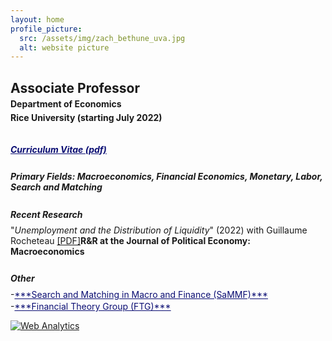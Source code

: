 ```yaml
---
layout: home
profile_picture:
  src: /assets/img/zach_bethune_uva.jpg
  alt: website picture
---
```


## Associate Professor
<p style="margin-bottom:-.40cm;"></p>

#### Department of Economics
<p style="margin-bottom:-.40cm;"></p>

#### Rice University (starting July 2022)
<p style="margin-bottom: .9cm;"></p>


<h5> 
  <a 
  style="color: #0b0e73" href="./assets/pdfs/ZB-CV.pdf" target="_blank" rel="noopener noreferrer"><b>Curriculum Vitae (pdf)</b>
  </a>
</h5>
<p style="margin-bottom:.7cm;"></p>


##### **Primary Fields**: Macroeconomics,  Financial Economics, Monetary, Labor, Search and Matching
<p style="margin-bottom:.7cm;"></p>

##### **Recent Research**
<p style="margin-bottom:-.40cm;"></p>

"*Unemployment and the Distribution of Liquidity*" (2022) with Guillaume Rocheteau <a href="./assets/pdfs/BR_Jan2022.pdf" target="_blank" rel="noopener noreferrer">[PDF]</a>**R&R at the Journal of Political Economy: Macroeconomics**
<p style="margin-bottom:.70cm;"></p> 

##### **Other**
<p style="margin-bottom:-.40cm;"></p>
-<a style="color: #0b0e73" href="https://sammf.com" target="_blank" rel="noopener noreferrer" color="blue">***Search and Matching in Macro and Finance (SaMMF)***</a> 
<p style="margin-bottom:-.30cm;"></p>
-<a style="color: #0b0e73" href="https://www.financetheory.org/" target="_blank" rel="noopener noreferrer" color="blue">***Financial Theory Group (FTG)*** </a> 
<p style="margin-bottom:0cm;"></p>

<!-- <img src="../assets/img/uva_logo_color.png" alt="uva" width="280" class="center"> -->



<!-- Default Statcounter code for Personal Webpage
http://www.zachbethune.com -->
<script type="text/javascript">
var sc_project=12335011; 
var sc_invisible=1; 
var sc_security="59050621"; 
</script>
<script type="text/javascript"
src="https://www.statcounter.com/counter/counter.js"
async></script>
<noscript><div class="statcounter"><a title="Web Analytics"
href="https://statcounter.com/" target="_blank"><img
class="statcounter"
src="https://c.statcounter.com/12335011/0/59050621/1/"
alt="Web Analytics"
referrerPolicy="no-referrer-when-downgrade"></a></div></noscript>
<!-- End of Statcounter Code -->


<!-- Global site tag (gtag.js) - Google Analytics -->
<script async src="https://www.googletagmanager.com/gtag/js?id=G-HRSX1LP7F5"></script>
<script>
  window.dataLayer = window.dataLayer || [];
  function gtag(){dataLayer.push(arguments);}
  gtag('js', new Date());

  gtag('config', 'G-HRSX1LP7F5');
</script>
<!-- End of Google Analytics Code -->